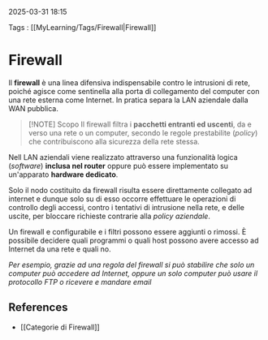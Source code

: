 2025-03-31 18:15

Tags : [[MyLearning/Tags/Firewall|Firewall]]

# Firewall

Il **firewall** è una linea difensiva indispensabile contro le intrusioni di rete, poiché agisce come sentinella alla porta di collegamento del computer con una rete esterna come Internet. In pratica separa la LAN aziendale dalla WAN pubblica.


> [!NOTE] Scopo
> Il firewall filtra i **pacchetti entranti ed uscenti**, da e verso una rete o un computer, secondo le regole prestabilite (*policy*) che contribuiscono alla sicurezza della rete stessa.

Nell LAN aziendali viene realizzato attraverso una funzionalità logica (*software*) **inclusa nel router** oppure può essere implementato su un'apparato **hardware dedicato**. 

Solo il nodo costituito da firewall risulta essere direttamente collegato ad internet e dunque solo su di esso occorre effettuare le operazioni di controllo degli accessi, contro i tentativi di intrusione nella rete, e delle uscite, per bloccare richieste contrarie alla *policy aziendale*.

Un firewall e configurabile e i filtri possono essere aggiunti o rimossi. È possibile decidere quali programmi o quali host possono avere accesso ad Internet da una rete e quali no. 

*Per esempio, grazie ad una regola del firewall si può stabilire che solo un computer può accedere ad Internet, oppure un solo computer può usare il protocollo FTP o ricevere e mandare email*
## References

- [[Categorie di Firewall]]

[^1]: 
